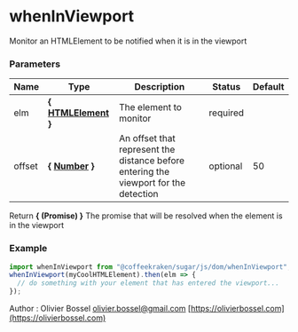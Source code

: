 # whenInViewport

Monitor an HTMLElement to be notified when it is in the viewport

### Parameters

| Name   | Type                                                                                                   | Description                                                                          | Status   | Default |
| ------ | ------------------------------------------------------------------------------------------------------ | ------------------------------------------------------------------------------------ | -------- | ------- |
| elm    | **{ [HTMLElement](https://developer.mozilla.org/fr/docs/Web/API/HTMLElement) }**                       | The element to monitor                                                               | required |
| offset | **{ [Number](https://developer.mozilla.org/fr/docs/Web/JavaScript/Reference/Objets_globaux/Number) }** | An offset that represent the distance before entering the viewport for the detection | optional | 50      |

Return **{ (Promise) }** The promise that will be resolved when the element is in the viewport

### Example

```js
import whenInViewport from "@coffeekraken/sugar/js/dom/whenInViewport";
whenInViewport(myCoolHTMLElement).then(elm => {
  // do something with your element that has entered the viewport...
});
```

Author : Olivier Bossel [olivier.bossel@gmail.com](mailto:olivier.bossel@gmail.com) [https://olivierbossel.com](https://olivierbossel.com)
